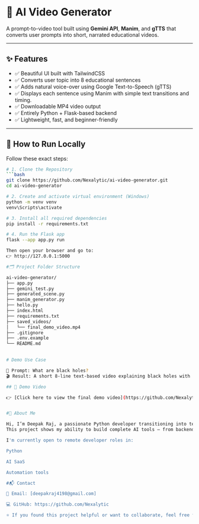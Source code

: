# 🎥 AI Video Generator

A prompt-to-video tool built using **Gemini API**, **Manim**, and **gTTS** that converts user prompts into short, narrated educational videos.

---

## ✨ Features

- ✅ Beautiful UI built with TailwindCSS
- ✅ Converts user topic into 8 educational sentences
- ✅ Adds natural voice-over using Google Text-to-Speech (gTTS)
- ✅ Displays each sentence using Manim with simple text transitions and timing.
- ✅ Downloadable MP4 video output
- ✅ Entirely Python + Flask-based backend
- ✅ Lightweight, fast, and beginner-friendly

---

## 🚀 How to Run Locally

Follow these exact steps:

```bash
# 1. Clone the Repository
```bash
git clone https://github.com/Nexalytic/ai-video-generator.git
cd ai-video-generator

# 2. Create and activate virtual environment (Windows)
python -m venv venv
venv\Scripts\activate

# 3. Install all required dependencies
pip install -r requirements.txt

# 4. Run the Flask app
flask --app app.py run

Then open your browser and go to:
👉 http://127.0.0.1:5000

#🗂️ Project Folder Structure

ai-video-generator/
├── app.py
├── gemini_test.py
├── generated_scene.py
├── manim_generator.py
├── hello.py
├── index.html
├── requirements.txt
├── saved_videos/
│   └── final_demo_video.mp4
├── .gitignore
├── .env.example
└── README.md
            

# Demo Use Case

📌 Prompt: What are black holes?
🎬 Result: A short 8-line text-based video explaining black holes with voice-over, ready to download and share.

## 🎥 Demo Video

👉 [Click here to view the final demo video](https://github.com/Nexalytic/ai-video-generator/blob/main/saved_videos/final_demo_video.mp4)


#🤝 About Me

Hi, I’m Deepak Raj, a passionate Python developer transitioning into tech.
This project shows my ability to build complete AI tools — from backend logic to frontend UI and deployment-ready structure.

I'm currently open to remote developer roles in:

Python

AI SaaS

Automation tools

#📬 Contact

📧 Email: [deepakraj4198@gmail.com] 

💻 GitHub: https://github.com/Nexalytic

⭐ If you found this project helpful or want to collaborate, feel free to connect!
